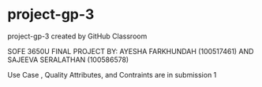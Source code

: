 # project-gp-3
project-gp-3 created by GitHub Classroom
 
 SOFE 3650U FINAL PROJECT 
 BY:  AYESHA FARKHUNDAH (100517461)
 AND  SAJEEVA SERALATHAN (100586578)
 
 
 Use Case , Quality Attributes, and Contraints are in submission 1
 
